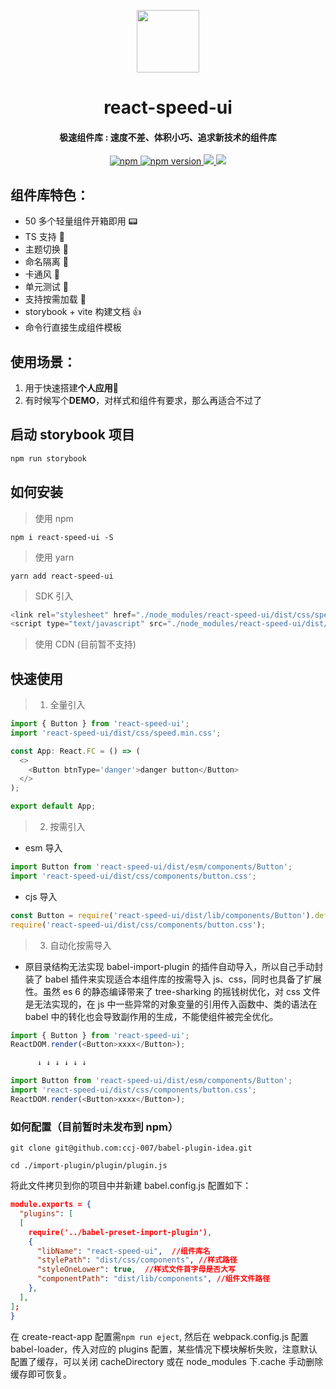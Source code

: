 <p align="center">
<img src="https://cdn.lijinke.cn/logo.png" width="100"/>
</p>
<h1 align="center">
react-speed-ui
</h1>
<h4 align="center">
 极速组件库 : 速度不差、体积小巧、追求新技术的组件库
</h4>

<p align="center">
  <a href="https://www.npmjs.com/package/react-speed-ui" title="npm">
    <img src="https://img.shields.io/npm/dm/react-speed-ui.svg?style=for-the-badge" alt="npm"/>
  </a>
   <a href="https://badge.fury.io/js/react-speed-ui" title="npm">
    <img src="https://img.shields.io/npm/v/react-speed-ui.svg?style=for-the-badge" alt="npm version"/>
  </a>
  <a href="https://isitmaintained.com/project/react-speed-ui/react-speed-ui">
    <img src="https://img.shields.io/github/issues/ccj-007/react-speed-ui.svg?style=for-the-badge"/>
  </a>
  <a href="https://github.com/react-speed-ui/react-speed-ui">
    <img src="https://img.shields.io/github/stars/ccj-007/react-speed-ui.svg?style=for-the-badge" />
  </a>
</p>

## 组件库特色：

- 50 多个轻量组件开箱即用 📟
- TS 支持 💎
- 主题切换 💱
- 命名隔离 🔞
- 卡通风 🔫
- 单元测试 📧
- 支持按需加载 🎉
- storybook + vite 构建文档 👍
- 命令行直接生成组件模板

## 使用场景：

1. 用于快速搭建**个人应用**📨
2. 有时候写个**DEMO**，对样式和组件有要求，那么再适合不过了

## 启动 storybook 项目

```sh
npm run storybook
```

## 如何安装

> 使用 npm

```
npm i react-speed-ui -S
```

> 使用 yarn

```
yarn add react-speed-ui
```

> SDK 引入

```js
<link rel="stylesheet" href="./node_modules/react-speed-ui/dist/css/speed.min.css">
<script type="text/javascript" src="./node_modules/react-speed-ui/dist/lib/speed.min.js"></script>
```

> 使用 CDN (目前暂不支持)

## 快速使用

> 1. 全量引入

```js
import { Button } from 'react-speed-ui';
import 'react-speed-ui/dist/css/speed.min.css';

const App: React.FC = () => (
  <>
    <Button btnType='danger'>danger button</Button>
  </>
);

export default App;
```

> 2.  按需引入

- esm 导入

```js
import Button from 'react-speed-ui/dist/esm/components/Button';
import 'react-speed-ui/dist/css/components/button.css';
```

- cjs 导入

```js
const Button = require('react-speed-ui/dist/lib/components/Button').default;
require('react-speed-ui/dist/css/components/button.css');
```

> 3. 自动化按需导入

- 原目录结构无法实现 babel-import-plugin 的插件自动导入，所以自己手动封装了 babel 插件来实现适合本组件库的按需导入 js、css，同时也具备了扩展性。虽然 es
  6 的静态编译带来了 tree-sharking 的摇钱树优化，对 css 文件是无法实现的，在 js 中一些异常的对象变量的引用传入函数中、类的语法在 babel 中的转化也会导致副作用的生成，不能使组件被完全优化。

```js
import { Button } from 'react-speed-ui';
ReactDOM.render(<Button>xxxx</Button>);

      ↓ ↓ ↓ ↓ ↓ ↓

import Button from 'react-speed-ui/dist/esm/components/Button';
import 'react-speed-ui/dist/css/components/button.css';
ReactDOM.render(<Button>xxxx</Button>);
```

### 如何配置（目前暂时未发布到 npm）

```shell
git clone git@github.com:ccj-007/babel-plugin-idea.git

cd ./import-plugin/plugin/plugin.js
```

将此文件拷贝到你的项目中并新建 babel.config.js 配置如下：

```json
module.exports = {
  "plugins": [
  [
    require('../babel-preset-import-plugin'),
    {
      "libName": "react-speed-ui",  //组件库名
      "stylePath": "dist/css/components", //样式路径
      "styleOneLower": true,  //样式文件首字母是否大写
      "componentPath": "dist/lib/components", //组件文件路径
    },
  ],
];
}
```

在 create-react-app 配置需`npm run eject`, 然后在 webpack.config.js 配置 babel-loader，传入对应的 plugins 配置，某些情况下模块解析失败，注意默认配置了缓存，可以关闭 cacheDirectory 或在 node_modules 下.cache 手动删除缓存即可恢复。
